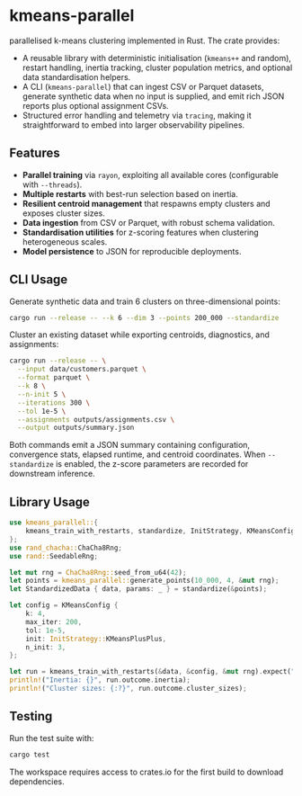 # kmeans-parallel

parallelised k-means clustering implemented in Rust. The crate provides:

- A reusable library with deterministic initialisation (`kmeans++` and random), restart handling, inertia tracking, cluster population metrics, and optional data standardisation helpers.
- A CLI (`kmeans-parallel`) that can ingest CSV or Parquet datasets, generate synthetic data when no input is supplied, and emit rich JSON reports plus optional assignment CSVs.
- Structured error handling and telemetry via `tracing`, making it straightforward to embed into larger observability pipelines.

## Features

- **Parallel training** via `rayon`, exploiting all available cores (configurable with `--threads`).
- **Multiple restarts** with best-run selection based on inertia.
- **Resilient centroid management** that respawns empty clusters and exposes cluster sizes.
- **Data ingestion** from CSV or Parquet, with robust schema validation.
- **Standardisation utilities** for z-scoring features when clustering heterogeneous scales.
- **Model persistence** to JSON for reproducible deployments.

## CLI Usage

Generate synthetic data and train 6 clusters on three-dimensional points:

```bash
cargo run --release -- --k 6 --dim 3 --points 200_000 --standardize
```

Cluster an existing dataset while exporting centroids, diagnostics, and assignments:

```bash
cargo run --release -- \
  --input data/customers.parquet \
  --format parquet \
  --k 8 \
  --n-init 5 \
  --iterations 300 \
  --tol 1e-5 \
  --assignments outputs/assignments.csv \
  --output outputs/summary.json
```

Both commands emit a JSON summary containing configuration, convergence stats, elapsed runtime, and centroid coordinates. When `--standardize` is enabled, the z-score parameters are recorded for downstream inference.

## Library Usage

```rust
use kmeans_parallel::{
    kmeans_train_with_restarts, standardize, InitStrategy, KMeansConfig,
};
use rand_chacha::ChaCha8Rng;
use rand::SeedableRng;

let mut rng = ChaCha8Rng::seed_from_u64(42);
let points = kmeans_parallel::generate_points(10_000, 4, &mut rng);
let StandardizedData { data, params: _ } = standardize(&points);

let config = KMeansConfig {
    k: 4,
    max_iter: 200,
    tol: 1e-5,
    init: InitStrategy::KMeansPlusPlus,
    n_init: 3,
};

let run = kmeans_train_with_restarts(&data, &config, &mut rng).expect("training succeeds");
println!("Inertia: {}", run.outcome.inertia);
println!("Cluster sizes: {:?}", run.outcome.cluster_sizes);
```

## Testing

Run the test suite with:

```bash
cargo test
```

The workspace requires access to crates.io for the first build to download dependencies.
